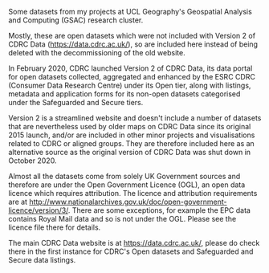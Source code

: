 Some datasets from my projects at UCL Geography's Geospatial Analysis and Computing (GSAC) research cluster. 

Mostly, these are open datasets which were not included with Version 2 of CDRC Data (https://data.cdrc.ac.uk/), so are included here instead of being deleted with the decommissioning of the old website.

In February 2020, CDRC launched Version 2 of CDRC Data, its data portal for open datasets collected, aggregated and enhanced by the ESRC CDRC (Consumer Data Research Centre) under its Open tier, along with listings, metadata and application forms for its non-open datasets categorised under the Safeguarded and Secure tiers.

Version 2 is a streamlined website and doesn't include a number of datasets that are nevertheless used by older maps on CDRC Data since its original 2015 launch, and/or are included in other minor projects and visualisations related to CDRC or aligned groups. They are therefore included here as an alternative source as the original version of CDRC Data was shut down in October 2020.

Almost all the datasets come from solely UK Government sources and therefore are under the Open Government Licence (OGL), an open data licence which requires attribution. The licence and attribution requirements are at http://www.nationalarchives.gov.uk/doc/open-government-licence/version/3/. There are some exceptions, for example the EPC data contains Royal Mail data and so is not under the OGL. Please see the licence file there for details.

The main CDRC Data website is at https://data.cdrc.ac.uk/, please do check there in the first instance for CDRC's Open datasets and Safeguarded and Secure data listings.
